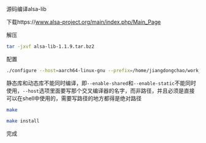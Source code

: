 源码编译alsa-lib

下载https://www.alsa-project.org/main/index.php/Main_Page

解压

```sh 
tar -jxvf alsa-lib-1.1.9.tar.bz2
```

配置

```sh
./configure --host=aarch64-linux-gnu --prefix=/home/jiangdongchao/work_dir/alsa-lib/build --enable-shared --with-configdir=/home/jiangdongchao/work_dir/alsa-lib/build
```

静态库和动态库不能同时编译，即`--enable-shared`和`--enable-static`不能同时使用，`--host`选项里面要写那个交叉编译器的名字，而非路径，并且必须是直接可以在shell中使用的，需要写路径的地方都得是绝对路径

```sh
make
```

```sh
make install
```

完成